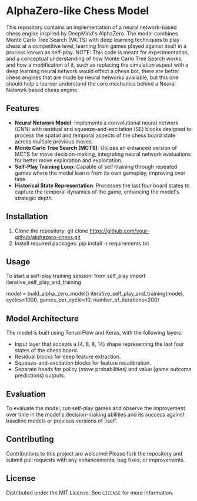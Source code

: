 # AlphaZero-like Chess Model

This repository contains an implementation of a neural network-based chess engine inspired by DeepMind's AlphaZero. The model combines Monte Carlo Tree Search (MCTS) with deep learning techniques to play chess at a competitive level, learning from games played against itself in a process known as self-play.
NOTE: This code is meant for experimentation, and a conceptual understanding of how Monte Carlo Tree Search works, and how a modification of it, such as replacing the simulation aspect with a deep learning neural network would effect a chess bot, there are better chess engines that are made by neural networks available, but this one should help a learner understand the core mechanics behind a Neural Network based chess engine.

## Features

- **Neural Network Model**: Implements a convolutional neural network (CNN) with residual and squeeze-and-excitation (SE) blocks designed to process the spatial and temporal aspects of the chess board state across multiple previous moves.
- **Monte Carlo Tree Search (MCTS)**: Utilizes an enhanced version of MCTS for move decision-making, integrating neural network evaluations for better move exploration and exploitation.
- **Self-Play Training Loop**: Capable of self-training through repeated games where the model learns from its own gameplay, improving over time.
- **Historical State Representation**: Processes the last four board states to capture the temporal dynamics of the game, enhancing the model's strategic depth.

## Installation

1. Clone the repository:
   git clone https://github.com/your-github/alphazero-chess.git
2. Install required packages:
   pip install -r requirements.txt

## Usage

To start a self-play training session:
from self_play import iterative_self_play_and_training

model = build_alpha_zero_model()
iterative_self_play_and_training(model, cycles=1000, games_per_cycle=10, number_of_iterations=200)

## Model Architecture

The model is built using TensorFlow and Keras, with the following layers:
- Input layer that accepts a (4, 8, 8, 14) shape representing the last four states of the chess board.
- Residual blocks for deep feature extraction.
- Squeeze-and-excitation blocks for feature recalibration.
- Separate heads for policy (move probabilities) and value (game outcome predictions) outputs.

## Evaluation

To evaluate the model, run self-play games and observe the improvement over time in the model's decision-making abilities and its success against baseline models or previous versions of itself.

## Contributing

Contributions to this project are welcome! Please fork the repository and submit pull requests with any enhancements, bug fixes, or improvements.

## License

Distributed under the MIT License. See `LICENSE` for more information.
